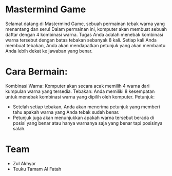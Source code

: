 # Mastermind Game
Selamat datang di Mastermind Game, sebuah permainan tebak warna yang menantang dan seru! Dalam permainan ini, komputer akan membuat sebuah daftar dengan 4 kombinasi warna. Tugas Anda adalah menebak kombinasi warna tersebut dengan batas tebakan sebanyak 8 kali. Setiap kali Anda membuat tebakan, Anda akan mendapatkan petunjuk yang akan membantu Anda lebih dekat ke jawaban yang benar.

# Cara Bermain:
Kombinasi Warna: Komputer akan secara acak memilih 4 warna dari kumpulan warna yang tersedia.
Tebakan: Anda memiliki 8 kesempatan untuk menebak kombinasi warna yang dipilih oleh komputer.
Petunjuk:
- Setelah setiap tebakan, Anda akan menerima petunjuk yang memberi tahu apakah warna yang Anda tebak sudah benar.
- Petunjuk juga akan menunjukkan apakah warna tersebut berada di posisi yang benar atau hanya warnanya saja yang benar tapi posisinya salah.

# Team
- Zul Akhyar
- Teuku Tamam Al Fatah
